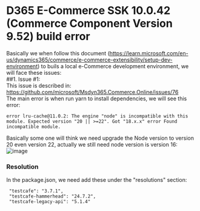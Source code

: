 # D365 E-Commerce SSK 10.0.42 (Commerce Component Version 9.52) build error

Basically we when follow this document (https://learn.microsoft.com/en-us/dynamics365/commerce/e-commerce-extensibility/setup-dev-environment) to buils a local e-Commerce development environment, we will face these issues:<br/>
##1. Issue #1:<br/>
   This issue is described in:<br/>
   https://github.com/microsoft/Msdyn365.Commerce.Online/issues/76<br/>
   The main error is when run yarn to install dependencies, we will see this error:
   ```
   error lru-cache@11.0.2: The engine "node" is incompatible with this module. Expected version "20 || >=22". Got "18.x.x" error Found incompatible module.
   ```
   Basically some one will think we need upgrade the Node version to version 20 even version 22, actually we still need node version is version 16:<br/>
   ![image](https://github.com/user-attachments/assets/5942a463-c237-4cbc-ae1c-29326828d1a4)

   ### Resolution
   In the package.json, we need add these under the "resolutions" section:<br/>
   ```
    "testcafe": "3.7.1",
    "testcafe-hammerhead": "24.7.2",
    "testcafe-legacy-api": "5.1.4"
   ```




